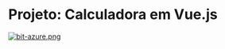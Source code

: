 # Projeto: Calculadora em Vue.js

[![bit-azure.png](https://i.postimg.cc/ZKwS8SHj/bit-azure.png)](https://postimg.cc/vcxkyCp6)